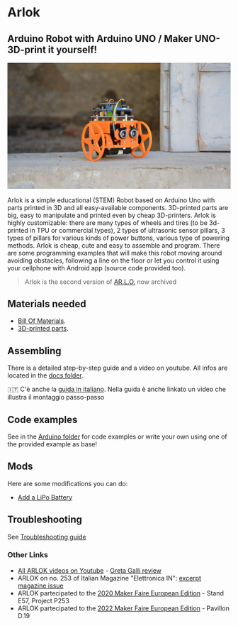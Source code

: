 # Arlok
## Arduino Robot with Arduino UNO / Maker UNO- 3D-print it yourself!
![Arlok - Maker Faire 2022](./media/MFR2022/arlok_cover_for_mkfr2022.jpg)

Arlok is a simple educational (STEM) Robot based on Arduino Uno with parts printed in 3D and all easy-available components. 3D-printed parts are big, easy to manipulate and printed even by cheap 3D-printers. Arlok is highly customizable: there are many types of wheels and tires (to be 3d-printed in TPU or commercial types), 2 types of ultrasonic sensor pillars, 3 types of pillars for various kinds of power buttons, various type of powering methods. Arlok is cheap, cute and easy to assemble and program. There are some programming examples that will make this robot moving around avoiding obstacles, following a line on the floor or let you control it using your cellphone with Android app (source code provided too).  
  
> Arlok is the second version of [AR.L.O.](https://github.com/Cyb3rn0id/AR.L.O.) now archived

## Materials needed

- [Bill Of Materials](./docs/BOM.md). 
- [3D-printed parts](./cad/stl).  
 
## Assembling
There is a detailed step-by-step guide and a video on youtube. All infos are located in the [docs folder](./docs/assembly.md).  
  
🇮🇹 C'è anche la [guida in italiano](./docs/assembly_ita.md). Nella guida è anche linkato un video che illustra il montaggio passo-passo

## Code examples
See in the [Arduino folder](./arduino) for code examples or write your own using one of the provided example as base!

## Mods
Here are some modifications you can do:
- [Add a LiPo Battery](./docs/lipo_mod.md)

## Troubleshooting
See [Troubleshooting guide](./docs/troubleshooting.md)  

### Other Links
- [All ARLOK videos on Youtube](https://tinyurl.com/arlokplaylist) - [Greta Galli review](https://www.youtube.com/watch?v=CbPGWd9I_mA)
- ARLOK on no. 253 of Italian Magazine "Elettronica IN": [excerpt](https://www.elettronicain.it/wp-content/uploads/prog_copertina/arlook_il_robot_per_tutti.pdf)  [magazine issue](https://www.elettronicain.it/prodotto/n-253-aprile-2021/?tracking=5f004a6ba8be7)
- ARLOK partecipated to the [2020 Maker Faire European Edition](https://makerfairerome.eu/it/espositori/?edition=2020&exhibit=3409) - Stand E57, Project P253
- ARLOK partecipated to the [2022 Maker Faire European Edition](https://makerfairerome.eu/it/espositori/?edition=2022&exhibit=2220093) - Pavillon D.19
